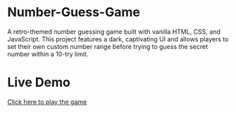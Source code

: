 # Number-Guess-Game
A retro-themed number guessing game built with vanilla HTML, CSS, and JavaScript. This project features a dark, captivating UI and allows players to set their own custom number range before trying to guess the secret number within a 10-try limit.

# Live Demo
[Click here to play the game](https://radhesh20.github.io/Number-Guess-Game/)
